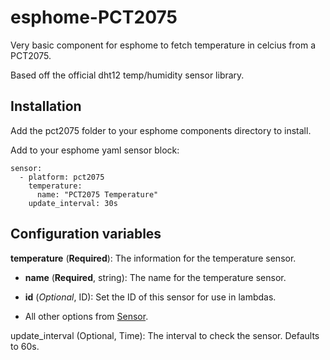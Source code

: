 # esphome-PCT2075

Very basic component for esphome to fetch temperature in celcius from a PCT2075.

Based off the official dht12 temp/humidity sensor library.

## Installation

Add the pct2075 folder to your esphome components directory to install.

Add to your esphome yaml sensor block:
```
sensor:
  - platform: pct2075
    temperature:
      name: "PCT2075 Temperature"
    update_interval: 30s
```

## Configuration variables
**temperature** (**Required**): The information for the temperature sensor.

- **name** (**Required**, string): The name for the temperature sensor.

- **id** (*Optional*, ID): Set the ID of this sensor for use in lambdas.

- All other options from [Sensor](https://esphome.io/components/sensor/index.html#config-sensor).

update_interval (Optional, Time): The interval to check the sensor. Defaults to 60s.

